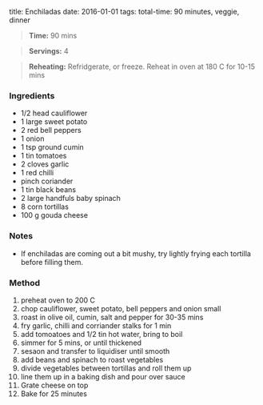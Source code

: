 title: Enchiladas
date: 2016-01-01
tags: total-time: 90 minutes, veggie, dinner

> **Time:** 90 mins

> **Servings:** 4

> **Reheating:** Refridgerate, or freeze. Reheat in oven at 180 C for 10-15 mins

### Ingredients

* 1/2 head cauliflower
* 1 large sweet potato
* 2 red bell peppers
* 1 onion
* 1 tsp ground cumin
* 1 tin tomatoes
* 2 cloves garlic
* 1 red chilli
* pinch coriander
* 1 tin black beans
* 2 large handfuls baby spinach
* 8 corn tortillas
* 100 g gouda cheese

### Notes
* If enchiladas are coming out a bit mushy, try lightly frying each tortilla before filling them.

### Method

1. preheat oven to 200 C
2. chop cauliflower, sweet potato, bell peppers and onion small
3. roast in olive oil, cumin, salt and pepper for 30-35 mins
4. fry garlic, chilli and corriander stalks for 1 min
5. add tomoatoes and 1/2 tin hot water, bring to boil
6. simmer for 5 mins, or until thickened
7. sesaon and transfer to liquidiser until smooth
8. add beans and spinach to roast vegetables
8. divide vegetables between tortillas and roll them up
9. line them up in a baking dish and pour over sauce
10. Grate cheese on top
11. Bake for 25 minutes
